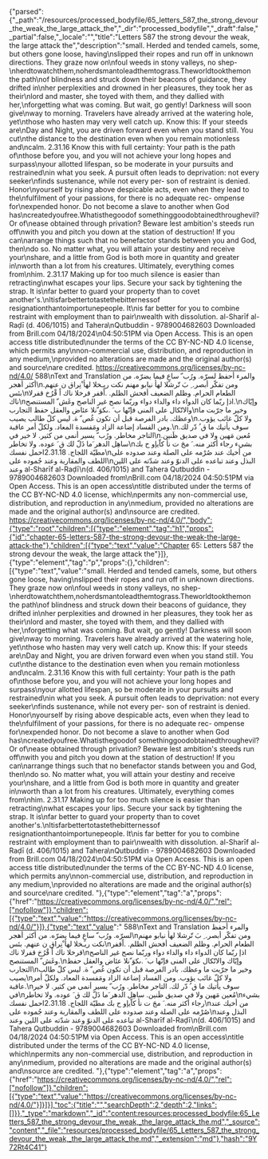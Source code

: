 {"parsed":{"_path":"/resources/processed_bodyfile/65_letters_587_the_strong_devour_the_weak_the_large_attack_the","_dir":"processed_bodyfile","_draft":false,"_partial":false,"_locale":"","title":"Letters 587 the strong devour the weak, the large attack the","description":"small. Herded and tended camels, some, but others gone loose, having\nslipped their ropes and run off in unknown directions. They graze now on\nfoul weeds in stony valleys, no shep-\nherdtowatchthem,noherdsmantoleadthemtograss.Theworldtookthemon the path\nof blindness and struck down their beacons of guidance, they drifted in\nher perplexities and drowned in her pleasures, they took her as their\nlord and master, she toyed with them, and they dallied with her,\nforgetting what was coming. But wait, go gently! Darkness will soon give\nway to morning. Travelers have already arrived at the watering hole, yet\nthose who hasten may very well catch up. Know this: If your steeds are\nDay and Night, you are driven forward even when you stand still. You cut\nthe distance to the destination even when you remain motionless and\ncalm. 2.31.16 Know this with full certainty: Your path is the path of\nthose before you, and you will not achieve your long hopes and surpass\nyour allotted lifespan, so be moderate in your pursuits and restrained\nin what you seek. A pursuit often leads to deprivation: not every seeker\nfinds sustenance, while not every per- son of restraint is denied. Honor\nyourself by rising above despicable acts, even when they lead to the\nfulfilment of your passions, for there is no adequate rec- ompense for\nexpended honor. Do not become a slave to another when God has\ncreatedyoufree.Whatisthegoodof somethinggoodobtainedthroughevil?Or of\nease obtained through privation? Beware lest ambition's steeds run off\nwith you and pitch you down at the station of destruction! If you can\narrange things such that no benefactor stands between you and God, then\ndo so. No matter what, you will attain your destiny and receive your\nshare, and a little from God is both more in quantity and greater in\nworth than a lot from his creatures. Ultimately, everything comes from\nhim. 2.31.17 Making up for too much silence is easier than retracting\nwhat escapes your lips. Secure your sack by tightening the strap. It is\nfar better to guard your property than to covet another's.\nItisfarbettertotastethebitternessof resignationthantoimportunepeople. It\nis far better for you to combine restraint with employment than to pair\nwealth with dissolution. al-Sharīf al-Raḍī (d. 406/1015) and Tahera\nQutbuddin - 9789004682603 Downloaded from Brill.com 04/18/2024\n04:50:51PM via Open Access. This is an open access title distributed\nunder the terms of the CC BY-NC-ND 4.0 license, which permits any\nnon-commercial use, distribution, and reproduction in any medium,\nprovided no alterations are made and the original author(s) and source\nare credited. https://creativecommons.org/licenses/by-nc-nd/4.0/ 588\nText and Translation والمرء أحفظ لسرّه. ورُب ّ ساعٍ فيما يضرّه. من أكثر أهجر\nومن تفكّر أبصر. ِ بَ تّرشلا لهأ نيابو مهنم نكت ريـخلا لهأ ْنِراق ن عنهم. بئس\nالطعام الحرام. وظلم الضعيف أفحش الظلم. .اًقفر قرخلا ناك اً قْرُخ قفرلا ناك\nاذإ ربّما كان الدواء داء والداء دواء وربّما نصح غير الناصح وغَش ّ المستنصح.\nوإيّاك والاتّكال على المنى فإنّها ب َ .ىكوَ ّنلا عئاض والعقل حفظ التجارب\nوخير ما جرّبت ما وعظك. بادر الفرصة قبل أن تكون غُص ّ ة. ليس كلّ طالب يصيب\nولا كلّ غائب يؤوب. ومن الفساد إضاعة الزاد ومَفسدة المعاد. ولكلّ أمر عاقبة.\nسوف يأتيك ما ق ُ دّر لك. التاجر مخاطر. ورُب ّ يسير أنمى من كثير. لا خير في\nمُعين مَهين ولا في صديق ظَنين. ساهِل الدهر َما ذَلّ لك ق َ عوده. ولا تخاطر\nبشيء رجاء أكثر منه. َ مجَ ت نأ كاّيإو ح بك مطيّة اللجاج. 2.31.18احمل نفسك\nمن أخيك عند صُرْمه على الصلة وعند صدوده على اللطف والمقاربة وعند جُموده على\nالبذل وعند تباعده على الدنوّ وعند شدّته على اللين وعند al-Sharīf al-Raḍī\n(d. 406/1015) and Tahera Qutbuddin - 9789004682603 Downloaded from\nBrill.com 04/18/2024 04:50:51PM via Open Access. This is an open access\ntitle distributed under the terms of the CC BY-NC-ND 4.0 license, which\npermits any non-commercial use, distribution, and reproduction in any\nmedium, provided no alterations are made and the original author(s) and\nsource are credited. https://creativecommons.org/licenses/by-nc-nd/4.0/","body":{"type":"root","children":[{"type":"element","tag":"h1","props":{"id":"chapter-65-letters-587-the-strong-devour-the-weak-the-large-attack-the"},"children":[{"type":"text","value":"Chapter 65: Letters 587 the strong devour the weak, the large attack the"}]},{"type":"element","tag":"p","props":{},"children":[{"type":"text","value":"small. Herded and tended camels, some, but others gone loose, having\nslipped their ropes and run off in unknown directions. They graze now on\nfoul weeds in stony valleys, no shep-\nherdtowatchthem,noherdsmantoleadthemtograss.Theworldtookthemon the path\nof blindness and struck down their beacons of guidance, they drifted in\nher perplexities and drowned in her pleasures, they took her as their\nlord and master, she toyed with them, and they dallied with her,\nforgetting what was coming. But wait, go gently! Darkness will soon give\nway to morning. Travelers have already arrived at the watering hole, yet\nthose who hasten may very well catch up. Know this: If your steeds are\nDay and Night, you are driven forward even when you stand still. You cut\nthe distance to the destination even when you remain motionless and\ncalm. 2.31.16 Know this with full certainty: Your path is the path of\nthose before you, and you will not achieve your long hopes and surpass\nyour allotted lifespan, so be moderate in your pursuits and restrained\nin what you seek. A pursuit often leads to deprivation: not every seeker\nfinds sustenance, while not every per- son of restraint is denied. Honor\nyourself by rising above despicable acts, even when they lead to the\nfulfilment of your passions, for there is no adequate rec- ompense for\nexpended honor. Do not become a slave to another when God has\ncreatedyoufree.Whatisthegoodof somethinggoodobtainedthroughevil?Or of\nease obtained through privation? Beware lest ambition's steeds run off\nwith you and pitch you down at the station of destruction! If you can\narrange things such that no benefactor stands between you and God, then\ndo so. No matter what, you will attain your destiny and receive your\nshare, and a little from God is both more in quantity and greater in\nworth than a lot from his creatures. Ultimately, everything comes from\nhim. 2.31.17 Making up for too much silence is easier than retracting\nwhat escapes your lips. Secure your sack by tightening the strap. It is\nfar better to guard your property than to covet another's.\nItisfarbettertotastethebitternessof resignationthantoimportunepeople. It\nis far better for you to combine restraint with employment than to pair\nwealth with dissolution. al-Sharīf al-Raḍī (d. 406/1015) and Tahera\nQutbuddin - 9789004682603 Downloaded from Brill.com 04/18/2024\n04:50:51PM via Open Access. This is an open access title distributed\nunder the terms of the CC BY-NC-ND 4.0 license, which permits any\nnon-commercial use, distribution, and reproduction in any medium,\nprovided no alterations are made and the original author(s) and source\nare credited. "},{"type":"element","tag":"a","props":{"href":"https://creativecommons.org/licenses/by-nc-nd/4.0/","rel":["nofollow"]},"children":[{"type":"text","value":"https://creativecommons.org/licenses/by-nc-nd/4.0/"}]},{"type":"text","value":" 588\nText and Translation والمرء أحفظ لسرّه. ورُب ّ ساعٍ فيما يضرّه. من أكثر أهجر\nومن تفكّر أبصر. ِ بَ تّرشلا لهأ نيابو مهنم نكت ريـخلا لهأ ْنِراق ن عنهم. بئس\nالطعام الحرام. وظلم الضعيف أفحش الظلم. .اًقفر قرخلا ناك اً قْرُخ قفرلا ناك\nاذإ ربّما كان الدواء داء والداء دواء وربّما نصح غير الناصح وغَش ّ المستنصح.\nوإيّاك والاتّكال على المنى فإنّها ب َ .ىكوَ ّنلا عئاض والعقل حفظ التجارب\nوخير ما جرّبت ما وعظك. بادر الفرصة قبل أن تكون غُص ّ ة. ليس كلّ طالب يصيب\nولا كلّ غائب يؤوب. ومن الفساد إضاعة الزاد ومَفسدة المعاد. ولكلّ أمر عاقبة.\nسوف يأتيك ما ق ُ دّر لك. التاجر مخاطر. ورُب ّ يسير أنمى من كثير. لا خير في\nمُعين مَهين ولا في صديق ظَنين. ساهِل الدهر َما ذَلّ لك ق َ عوده. ولا تخاطر\nبشيء رجاء أكثر منه. َ مجَ ت نأ كاّيإو ح بك مطيّة اللجاج. 2.31.18احمل نفسك\nمن أخيك عند صُرْمه على الصلة وعند صدوده على اللطف والمقاربة وعند جُموده على\nالبذل وعند تباعده على الدنوّ وعند شدّته على اللين وعند al-Sharīf al-Raḍī\n(d. 406/1015) and Tahera Qutbuddin - 9789004682603 Downloaded from\nBrill.com 04/18/2024 04:50:51PM via Open Access. This is an open access\ntitle distributed under the terms of the CC BY-NC-ND 4.0 license, which\npermits any non-commercial use, distribution, and reproduction in any\nmedium, provided no alterations are made and the original author(s) and\nsource are credited. "},{"type":"element","tag":"a","props":{"href":"https://creativecommons.org/licenses/by-nc-nd/4.0/","rel":["nofollow"]},"children":[{"type":"text","value":"https://creativecommons.org/licenses/by-nc-nd/4.0/"}]}]}],"toc":{"title":"","searchDepth":2,"depth":2,"links":[]}},"_type":"markdown","_id":"content:resources:processed_bodyfile:65_Letters_587_the_strong_devour_the_weak,_the_large_attack_the.md","_source":"content","_file":"resources/processed_bodyfile/65_Letters_587_the_strong_devour_the_weak,_the_large_attack_the.md","_extension":"md"},"hash":"9Y72Rt4C41"}